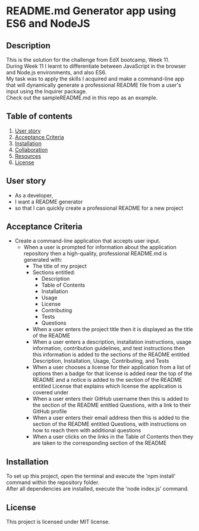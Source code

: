 # README.md Generator app using ES6 and NodeJS

## Description 

This is the solution for the challenge from EdX bootcamp, Week 11.  
During Week 11 I learnt to differentiate between JavaScript in the browser and Node.js environments, and also ES6.  
My task was to apply the skills I acquired and make a command-line app that will dynamically generate a professional README file from a user's input using the Inquirer package.  
Check out the sampleREADME.md in this repo as an example.

## Table of contents
1. [User story](#user_story)
2. [Acceptance Criteria](#acceptance_criteria)
3. [Installation](#installation)
4. [Collaboration](#collaboration )
5. [Resources](#resources)
6. [License](#license)

## User story

- As a developer,
- I want a README generator 
- so that I can quickly create a professional README for a new project

## Acceptance Criteria
- Create a command-line application that accepts user input.
  - When a user is prompted for information about the application repository then a high-quality, professional README.md is generated with:
    - The title of my project
    - Sections entitled:
      - Description
      - Table of Contents
      - Installation
      - Usage
      - License
      - Contributing
      - Tests
      - Questions
    - When a user enters the project title then it is displayed as the title of the README
    - When a user enters a description, installation instructions, usage information, contribution guidelines, and test instructions then this information is added to the sections of the README entitled Description, Installation, Usage, Contributing, and Tests
    - When a user chooses a license for their application from a list of options then a badge for that license is added near the top of the README and a notice is added to the section of the README entitled License that explains which license the application is covered under
    - When a user enters their GitHub username then this is added to the section of the README entitled Questions, with a link to their GitHub profile
    - When a user enters their email address then this is added to the section of the README entitled Questions, with instructions on how to reach them with additional questions
    - When a user clicks on the links in the Table of Contents then they are taken to the corresponding section of the README

## Installation 
To set up this project, open the terminal and execute the 'npm install' command within the repository folder.  
After all dependencies are installed, execute the 'node index.js' command.

## License 
This project is licensed under MIT license.



